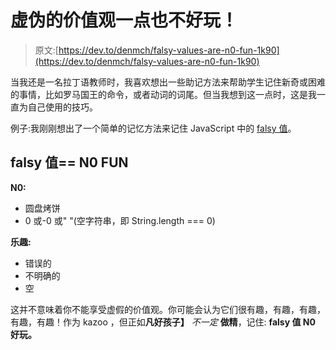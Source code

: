 # 虚伪的价值观一点也不好玩！

> 原文:[https://dev.to/denmch/falsy-values-are-n0-fun-1k90](https://dev.to/denmch/falsy-values-are-n0-fun-1k90)

当我还是一名拉丁语教师时，我喜欢想出一些助记方法来帮助学生记住新奇或困难的事情，比如罗马国王的命令，或者动词的词尾。但当我想到这一点时，这是我一直为自己使用的技巧。

例子:我刚刚想出了一个简单的记忆方法来记住 JavaScript 中的 [falsy 值](https://developer.mozilla.org/en-US/docs/Glossary/Falsy)。

## [](#falsy-values-n0-fun)falsy 值== N0 FUN

**N0:**

*   圆盘烤饼
*   0 或-0 或" "(空字符串，即 String.length === 0)

**乐趣:**

*   错误的
*   不明确的
*   空

这并不意味着你不能享受虚假的价值观。你可能会认为它们很有趣，有趣，有趣，有趣，有趣！作为 kazoo ，但正如**凡好孩子】** *不一定* **做精**，记住: **falsy 值 N0 好玩。**